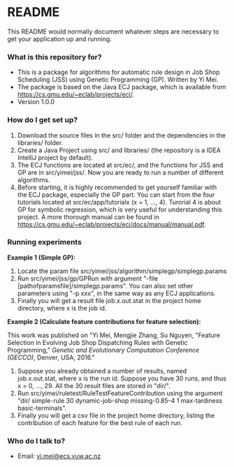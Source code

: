 # README #

This README would normally document whatever steps are necessary to get your application up and running.

### What is this repository for? ###

* This is a package for algorithms for automatic rule design in Job Shop Scheduling (JSS) using Genetic Programming (GP). Written by Yi Mei.
* The package is based on the Java ECJ package, which is available from https://cs.gmu.edu/~eclab/projects/ecj/.
* Version 1.0.0

### How do I get set up? ###

1. Download the source files in the src/ folder and the dependencies in the libraries/ folder.
2. Create a Java Project using src/ and libraries/ (the repository is a IDEA IntelliJ project by default).
3. The ECJ functions are located at src/ec/, and the functions for JSS and GP are in src/yimei/jss/. Now you are ready to run a number of different algorithms.
4. Before starting, it is highly recommended to get yourself familiar with the ECJ package, especially the GP part. You can start from the four tutorials located at src/ec/app/tutorialx (x = 1, ..., 4). Turorial 4 is about GP for symbolic regression, which is very useful for understanding this project. A more thorough manual can be found in https://cs.gmu.edu/~eclab/projects/ecj/docs/manual/manual.pdf.

### Running experiments ###

**Example 1 (Simple GP):**

1. Locate the param file src/yimei/jss/algorithm/simplegp/simplegp.params
2. Run src/yimei/jss/gp/GPRun with argument "-file [pathofparamsfile]/simplegp.params". You can also set other parameters using "-p xxx", in the same way as any ECJ applications.
3. Finally you will get a result file job.x.out.stat in the project home directory, where x is the job id.

**Example 2 (Calculate feature contributions for feature selection):**

This work was published on "Yi Mei, Mengjie Zhang, Su Nguyen, "Feature Selection in Evolving Job Shop Dispatching Rules with Genetic Programming," *Genetic and Evolutionary Computation Conference (GECCO)*, Denver, USA, 2016."

1. Suppose you already obtained a number of results, named job.x.out.stat, where x is the run id. Suppose you have 30 runs, and thus x = 0, ..., 29. All the 30 result files are stored in "dir/".
2. Run src/yimei/ruletest/RuleTestFeatureContribution using the argument "dir/ simple-rule 30 dynamic-job-shop missing-0.85-4 1 max-tardiness basic-terminals".
3. Finally you will get a csv file in the project home directory, listing the contribution of each feature for the best rule of each run.

### Who do I talk to? ###

* Email: yi.mei@ecs.vuw.ac.nz
